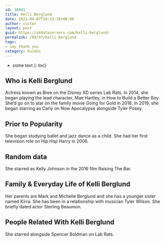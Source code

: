 ```yaml
---
id: 16401
title: Kelli Berglund
date: 2021-04-07T18:13:38+00:00
author: victor
layout: post
guid: https://ukdataservers.com/kelli-berglund/
permalink: /04/07/kelli-berglund
tags:
- say thank you
category: Guides
---
```


* some text
{: toc}


## Who is Kelli Berglund



Actress known as Bree on the Disney XD series Lab Rats. In 2014, she began playing the lead character, Mae Hartley, in How to Build a Better Boy. She&#8217;d go on to star on the family movie Going for Gold in 2018. In 2019, she began starring as Carly on Now Apocalypse alongside Tyler Posey.

                
                
                
## Prior to Popularity



She began studying ballet and jazz dance as a child. She had her first television role on Hip Hop Harry in 2006. 

                
                
                
## Random data



She starred as Kelly Johnson in the 2016 film Raising The Bar.

                
                
                
## Family & Everyday Life of Kelli Berglund



Her parents are Mark and Michelle Berglund and she has a younger sister named Kirra. She has been in a relationship with musician Tyler Wilson. She briefly dated actor Sterling Beaumon. 

                
                
                
## People Related With Kelli Berglund



She starred alongside Spencer Boldman on Lab Rats. 

                
              
            
          
          
          